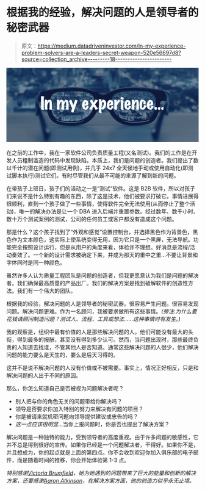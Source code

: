 # 根据我的经验，解决问题的人是领导者的秘密武器

> 原文：<https://medium.datadriveninvestor.com/in-my-experience-problem-solvers-are-a-leaders-secret-weapon-520e56697d8?source=collection_archive---------18----------------------->

![](img/a67fdcbd9240a90f67eac6e2a51d8561.png)

在之前的工作中，我在一家软件公司负责质量工程(又名测试)。我们的工作是在开发人员粗制滥造的代码中发现缺陷。本质上，我们是问题的创造者。我们提出了数以千计的潜在问题(即测试用例)，并几乎 24x7 全天候地手动或使用自动化(即测试脚本执行)测试它们。有时尽管我们从最不可能的来源了解到新的问题。

在带孩子上班日，孩子们的活动之一是“测试”软件。这是 B2B 软件，所以对孩子们来说不是什么特别有趣的东西，除了这是技术，他们被要求打破它。事情进展得很顺利，直到一个孩子做了一些事情，使得软件完全无法使用(从而停止了整个活动)，唯一的解决办法是让一个 DBA 进入后端并重置参数。经过数年、数千小时、数十万个测试案例的测试，公司的任何员工或客户都没有造成这个问题。

那是什么？这个孩子找到了“外观和感觉”设置控制台，并选择黑色作为背景色，黑色作为文本颜色，这实际上使系统变得无用，因为它只是一个黑屏，无法导航。功能完全按照设计运行，但是从用户的角度来看，体验并不理想。好消息是流程/活动奏效了。一个新的设计需求被确定下来，并成为那天的重中之重…不要让背景和字体同时是同一种颜色。

虽然许多人认为质量工程团队是问题的创造者，但我更愿意认为我们是问题的解决者。我们确保最高质量的产品出厂。我们的解决方案是找到破解软件的创造性方法。我们有一个伟大的团队。

根据我的经验，解决问题的人是领导者的秘密武器。很容易产生问题。很容易发现问题。解决问题更难。作为一名顾问，我被要求做所有这些事情。*(旁注:为什么要花钱请顾问制造问题？测试人、流程、工具或想法……这种事情时有发生。)*

我的观察是，组织中最有价值的人是那些解决问题的人。他们可能没有最大的头衔，得到最多的报酬，甚至没有得到多少认可。然而，当问题出现时，那些最终负责的人知道去找谁，不管其他人是否知道。通常这些解决问题的人很少，他们解决问题的能力要么是天生的，要么是后天习得的。

这并不是说不解决问题的人没有价值或不被需要。事实上，情况正好相反，只是和解决问题的人出于不同的原因。

那么，你怎么知道自己是否被视为问题解决者呢？

*   别人把与你的角色无关的问题带给你解决吗？
*   领导是否要求你加入特别的努力来解决有问题的项目？
*   你是被请来就机密问题向领导提供建议或忠告的吗？
*   *这一点应该很明显*…当你上报问题时，你是否也提出了解决方案？

解决问题是一种独特的能力，受到领导者的高度重视。由于许多问题的敏感性，它并不总是得到很好的宣传。如果你已经是一个问题解决者，干得好。如果你不是，并且想成为，你的起点就是上面的第四点。你不会收到欢迎你加入俱乐部的电子邮件，而是随着时间的推移，你会开始体验第 1-3 点。

*特别感谢*[*Victoria Brumfield*](https://www.linkedin.com/in/victoria-brumfield-5162044/)*，她为她遇到的问题带来了巨大的能量和创新的解决方案，还要感谢*[*Aaron Atkinson*](https://www.linkedin.com/in/aaronatkinson1/)*，在解决方案方面，他的创造力似乎永无止境。*